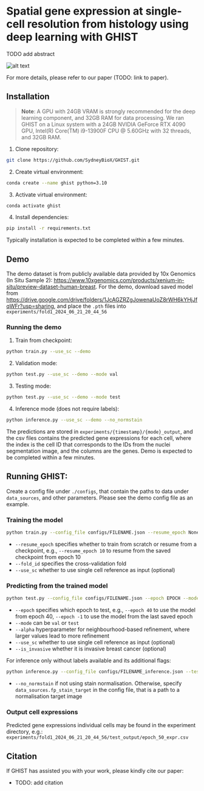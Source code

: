 # Spatial gene expression at single-cell resolution from histology using deep learning with GHIST

TODO add abstract

![alt text](Figure1.png)

For more details, please refer to our paper (TODO: link to paper).


## Installation

> **Note**: A GPU with 24GB VRAM is strongly recommended for the deep learning component, and 32GB RAM for data processing.
We ran GHIST on a Linux system with a 24GB NVIDIA GeForce RTX 4090 GPU, Intel(R) Core(TM) i9-13900F CPU @ 5.60GHz with 32 threads, and 32GB RAM.

1. Clone repository:
```sh
git clone https://github.com/SydneyBioX/GHIST.git
```

2. Create virtual environment:
```sh
conda create --name ghist python=3.10
```

3. Activate virtual environment:
```sh
conda activate ghist
```

4. Install dependencies:
```sh
pip install -r requirements.txt
```

Typically installation is expected to be completed within a few minutes.


## Demo

The demo dataset is from publicly available data provided by 10x Genomics (In Situ Sample 2): https://www.10xgenomics.com/products/xenium-in-situ/preview-dataset-human-breast. For the demo, download saved model from https://drive.google.com/drive/folders/1JcAGZRZgJowenaUoZ8rWH6kYHjJfqWFr?usp=sharing, and place the `.pth` files into `experiments/fold1_2024_06_21_20_44_56`



### Running the demo

1. Train from checkpoint:
```sh
python train.py --use_sc --demo
```

2. Validation mode:
```sh
python test.py --use_sc --demo --mode val
```

3. Testing mode:
```sh
python test.py --use_sc --demo --mode test
```

4. Inference mode (does not require labels):
```sh
python inference.py --use_sc --demo --no_normstain
```

The predictions are stored in ``experiments/{timestamp}/{mode}_output``, and the csv files contains the predicted gene expressions for each cell, where the index is the cell ID that corresponds to the IDs from the nuclei segmentation image, and the columns are the genes. Demo is expected to be completed within a few minutes.


## Running GHIST:

Create a config file under ``./configs``, that contain the paths to data under ``data_sources``, and other parameters. Please see the demo config file as an example.


### Training the model
```sh
python train.py --config_file configs/FILENAME.json --resume_epoch None --fold_id FOLD
```
- ``--resume_epoch`` specifies whether to train from scratch or resume from a checkpoint, e.g., ``--resume_epoch 10`` to resume from the saved checkpoint from epoch 10
- ``--fold_id`` specifies the cross-validation fold
- ``--use_sc`` whether to use single cell reference as input (optional)


### Predicting from the trained model

```sh
python test.py --config_file configs/FILENAME.json --epoch EPOCH --mode MODE --fold_id FOLD --alpha 2
```
- ``--epoch`` specifies which epoch to test, e.g., ``--epoch 40`` to use the model from epoch 40, ``--epoch -1`` to use the model from the last saved epoch
- ``--mode`` can be ``val`` or ``test``
- ``--alpha`` hyperparameter for neighbourhood-based refinement, where larger values lead to more refinement
- ``--use_sc`` whether to use single cell reference as input (optional)
- ``--is_invasive`` whether it is invasive breast cancer (optional)

For inference only without labels available and its additional flags:
```sh
python inference.py --config_file configs/FILENAME_inference.json --test_epoch EPOCH --fold_id FOLD --alpha 2
```
- ``--no_normstain`` if not using stain normalisation. Otherwise, specify ``data_sources.fp_stain_target`` in the config file, that is a path to a normalisation target image 


### Output cell expressions

Predicted gene expressions individual cells may be found in the experiment directory, e.g.: ``experiments/fold1_2024_06_21_20_44_56/test_output/epoch_50_expr.csv``


## Citation

If GHIST has assisted you with your work, please kindly cite our paper:

- TODO: add citation
